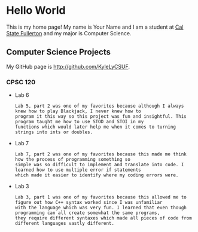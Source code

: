 # Hello World

This is my home page! My name is Your Name and I am a student at [Cal State Fullerton](http://www.fullerton.edu/) and my major is Computer Science.

## Computer Science Projects

My GitHub page is http://github.com/KyleLyCSUF.

### CPSC 120

*   Lab 6

        Lab 5, part 2 was one of my favorites because although I always knew how to play Blackjack, I never knew how to
        program it this way so this project was fun and insightful. This program taught me how to use STOD and STOI in my 
        functions which would later help me when it comes to turning strings into ints or doubles.

*   Lab 7

        Lab 7, part 2 was one of my favorites because this made me think how the process of programming something so 
        simple was so difficult to implement and translate into code. I learned how to use multiple error if statements 
        which made it easier to identify where my coding errors were. 

*   Lab 3

        Lab 3, part 1 was one of my favorites because this allowed me to figure out how C++ syntax worked since I was unfamiliar
        with the language which was very fun. I learned that even though programming can all create somewhat the same programs,
        they require different syntaxes which made all pieces of code from different languages vastly different. 